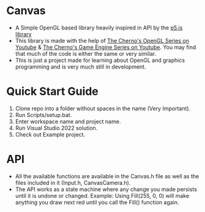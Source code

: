 # Canvas

- A Simple OpenGL based library heavily inspired in API by the [p5.js library](https://p5js.org/)
- This library is made with the help of [The Cherno's OpenGL Series on Youtube](https://thecherno.com/opengl) & [The Cherno's Game Engine Series on Youtube](https://thecherno.com/engine). You may find that much of the code is either the same or very similar.
- This is just a project made for learning about OpenGL and graphics programming and is very much still in development.

# Quick Start Guide

1) Clone repo into a folder without spaces in the name (Very Important).
2) Run Scripts/setup.bat.
3) Enter workspace name and project name.
4) Run Visual Studio 2022 solution.
5) Check out Example project.

# API

- All the available functions are available in the Canvas.h file as well as the files included in it (Input.h, CanvasCamera.h).
- The API works as a state machine where any change you made persists until it is undone or changed.
Example: Using Fill(255, 0, 0) will make anything you draw next red until you call the Fill() function again.